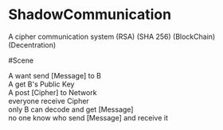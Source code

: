 # ShadowCommunication

A cipher communication system (RSA) (SHA 256) (BlockChain) (Decentration) 

#Scene

A want send [Message] to B  
A get B's Public Key  
A post [Cipher] to Network  
everyone receive Cipher  
only B can decode and get [Message]  
no one know who send [Message] and receive it  
